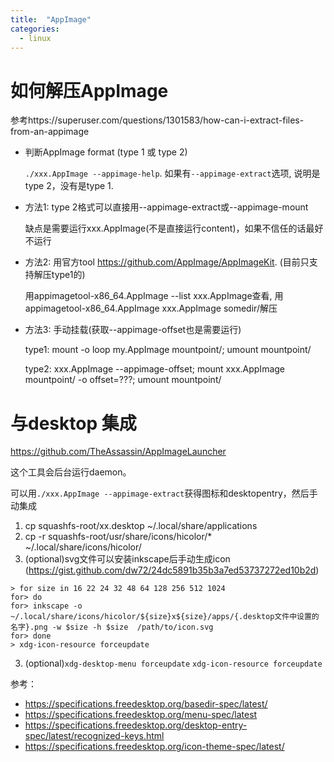 ```yaml
---
title:  "AppImage"
categories: 
  - linux
---
```


# 如何解压AppImage

参考https://superuser.com/questions/1301583/how-can-i-extract-files-from-an-appimage

- 判断AppImage format (type 1 或 type 2)

    `./xxx.AppImage --appimage-help`. 如果有`--appimage-extract`选项, 说明是type 2，没有是type 1.

- 方法1: type 2格式可以直接用--appimage-extract或--appimage-mount

    缺点是需要运行xxx.AppImage(不是直接运行content)，如果不信任的话最好不运行

- 方法2: 用官方tool https://github.com/AppImage/AppImageKit. (目前只支持解压type1的)

    用appimagetool-x86_64.AppImage --list xxx.AppImage查看, 用appimagetool-x86_64.AppImage xxx.AppImage somedir/解压

- 方法3: 手动挂载(获取--appimage-offset也是需要运行)

    type1: mount -o loop my.AppImage mountpoint/; umount mountpoint/

    type2: xxx.AppImage --appimage-offset; mount xxx.AppImage mountpoint/ -o offset=???; umount mountpoint/

# 与desktop 集成

https://github.com/TheAssassin/AppImageLauncher

这个工具会后台运行daemon。

可以用`./xxx.AppImage --appimage-extract`获得图标和desktopentry，然后手动集成

1. cp squashfs-root/xx.desktop ~/.local/share/applications
2. cp -r squashfs-root/usr/share/icons/hicolor/* ~/.local/share/icons/hicolor/
3. (optional)svg文件可以安装inkscape后手动生成icon (https://gist.github.com/dw72/24dc5891b35b3a7ed53737272ed10b2d)
```
> for size in 16 22 24 32 48 64 128 256 512 1024
for> do
for> inkscape -o ~/.local/share/icons/hicolor/${size}x${size}/apps/{.desktop文件中设置的名字}.png -w $size -h $size  /path/to/icon.svg
for> done
> xdg-icon-resource forceupdate
```
3. (optional)`xdg-desktop-menu forceupdate` `xdg-icon-resource forceupdate`

参考：

- https://specifications.freedesktop.org/basedir-spec/latest/
- https://specifications.freedesktop.org/menu-spec/latest
- https://specifications.freedesktop.org/desktop-entry-spec/latest/recognized-keys.html
- https://specifications.freedesktop.org/icon-theme-spec/latest/
